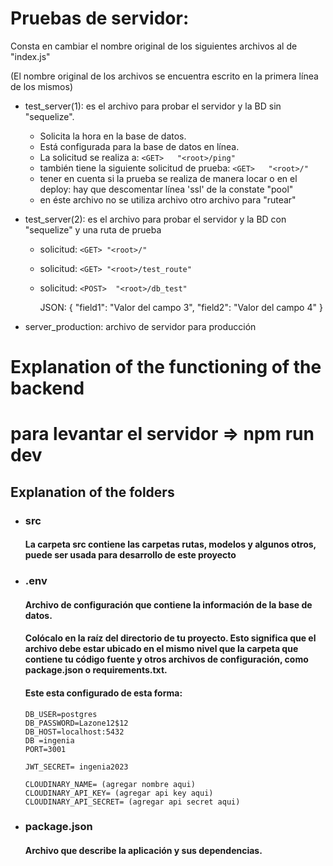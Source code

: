 # Pruebas de servidor:
Consta en cambiar el nombre original de los siguientes archivos al de "index.js"

(El nombre original de los archivos se encuentra escrito en la primera línea de los mismos)

- test_server(1): es el archivo para probar el servidor y la BD sin "sequelize".

  - Solicita la hora en la base de datos.
  - Está configurada para la base de datos en línea.
  - La solicitud se realiza a: `<GET>   "<root>/ping"`
  - también tiene la siguiente solicitud de prueba: `<GET>   "<root>/"`
  - tener en cuenta si la prueba se realiza de manera locar o en el deploy: hay que descomentar línea 'ssl' de la constate "pool"
  - en éste archivo no se utiliza archivo otro archivo para "rutear"

- test_server(2): es el archivo para probar el servidor y la BD con "sequelize" y una ruta de prueba

  - solicitud: `<GET> "<root>/"`
  - solicitud: `<GET> "<root>/test_route"`
  - solicitud: `<POST>  "<root>/db_test"`

    JSON:
    {
        "field1": "Valor del campo 3",
        "field2": "Valor del campo 4"
    }

- server_production: archivo de servidor para producción

# Explanation of the functioning of the backend
# para levantar el servidor => npm run dev
## Explanation of the folders

- ### src

  #### La carpeta src contiene las carpetas rutas, modelos y algunos otros, puede ser usada para desarrollo de este proyecto

- ### .env

  #### Archivo de configuración que contiene la información de la base de datos.

  #### Colócalo en la raíz del directorio de tu proyecto. Esto significa que el archivo debe estar ubicado en el mismo nivel que la carpeta que contiene tu código fuente y otros archivos de configuración, como package.json o requirements.txt.

  #### Este esta configurado de esta forma:

  ```
  DB_USER=postgres
  DB_PASSWORD=Lazone12$12
  DB_HOST=localhost:5432
  DB =ingenia
  PORT=3001

  JWT_SECRET= ingenia2023

  CLOUDINARY_NAME= (agregar nombre aqui)
  CLOUDINARY_API_KEY= (agregar api key aqui)
  CLOUDINARY_API_SECRET= (agregar api secret aqui)
  ```
- ### package.json

  #### Archivo que describe la aplicación y sus dependencias.